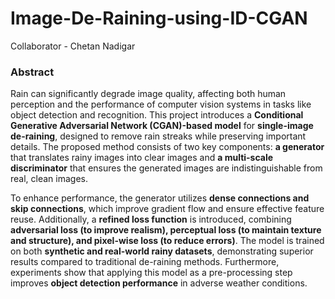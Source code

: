 # Image-De-Raining-using-ID-CGAN
Collaborator - Chetan Nadigar

### **Abstract**  

Rain can significantly degrade image quality, affecting both human perception and the performance of computer vision systems in tasks like object detection and recognition. This project introduces a **Conditional Generative Adversarial Network (CGAN)-based model** for **single-image de-raining**, designed to remove rain streaks while preserving important details. The proposed method consists of two key components: **a generator** that translates rainy images into clear images and **a multi-scale discriminator** that ensures the generated images are indistinguishable from real, clean images.  

To enhance performance, the generator utilizes **dense connections and skip connections**, which improve gradient flow and ensure effective feature reuse. Additionally, a **refined loss function** is introduced, combining **adversarial loss (to improve realism), perceptual loss (to maintain texture and structure), and pixel-wise loss (to reduce errors)**. The model is trained on both **synthetic and real-world rainy datasets**, demonstrating superior results compared to traditional de-raining methods. Furthermore, experiments show that applying this model as a pre-processing step improves **object detection performance** in adverse weather conditions.
